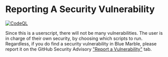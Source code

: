 <h1>Reporting A Security Vulnerability</h1>
<a href="" target="_blank" rel="noopener noreferrer"><img alt="CodeQL" src="https://github.com/Jaie55/Wplace-BlueMarble/actions/workflows/github-code-scanning/codeql/badge.svg"></a>
<p>
  Since this is a userscript, there will not be many vulnerabilities. The user is in charge of their own security, by choosing which scripts to run. Regardless, if you do find a security vulnerability in Blue Marble, please report it on the GitHub Security Advisory <a href="https://github.com/Jaie55/Wplace-BlueMarble/security/advisories/new">"Report a Vulnerability"</a> tab.
</p>
